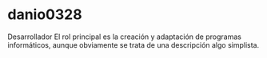 # danio0328
Desarrollador El rol principal es la creación y adaptación de programas informáticos, aunque obviamente se trata de una descripción algo simplista.
